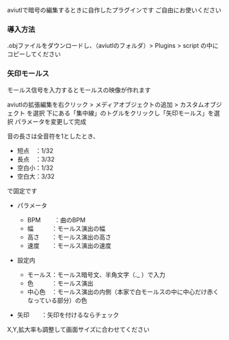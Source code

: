 aviutlで暗号の編集するときに自作したプラグインです
ご自由にお使いください


### 導入方法
.objファイルをダウンロードし、（aviutlのフォルダ）> Plugins > script の中にコピーしてください


### 矢印モールス
モールス信号を入力するとモールスの映像が作れます

aviutlの拡張編集を右クリック > メディアオブジェクトの追加 > カスタムオブジェクト を選択
下にある「集中線」のトグルをクリックし「矢印モールス」を選択
パラメータを変更して完成


音の長さは全音符を1としたとき、
  * 短点　：1/32
  * 長点　：3/32
  * 空白小：1/32
  * 空白大：3/32

で固定です


* パラメータ
  * BPM 　　：曲のBPM
  * 幅　　　：モールス演出の幅
  * 高さ　　：モールス演出の高さ
  * 速度　　：モールス演出の速度

* 設定内
  * モールス：モールス暗号文、半角文字（._ ）で入力
  * 色　　　：モールス演出
  * 中心色　：モールス演出の内側（本家で白モールスの中に中心だけ赤くなっている部分）の色

* 矢印　　：矢印を付けるならチェック

X,Y,拡大率も調整して画面サイズに合わせてください
